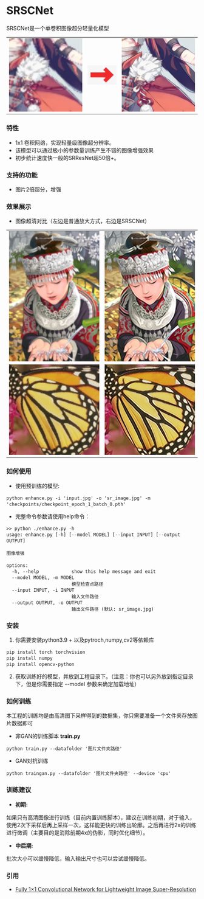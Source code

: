 # SRSCNet

SRSCNet是一个单卷积图像超分轻量化模型

<table>
  <tr>
    <td><img src="temp/input.jpg" width="256px"></td>
    <td><img src="images/right.png" width="100"></td>
    <td><img src="temp/output.jpg" width="256px"></td>
  </tr>
</table>

### 特性

- 1x1 卷积网络，实现轻量级图像超分辨率。
- 该模型可以通过极小的参数量训练产生不错的图像增强效果
- 初步统计速度快一般的SRResNet超50倍+。

### 支持的功能
- 图片2倍超分，增强

### 效果展示

- 图像超清对比（左边是普通放大方式，右边是SRSCNet）

<table>
<tr><td><img src="images/comic_lsr.jpg"></td><td><img src="images/comic_sr.jpg"></td></tr>
<tr><td><img src="images/butterfly_GT_lsr.jpg"></td><td><img src="images/butterfly_GT_sr.jpg"></td></tr>
<table>

### 如何使用
- 使用预训练的模型: 
```shell
python enhance.py -i 'input.jpg' -o 'sr_image.jpg' -m 'checkpoints/checkpoint_epoch_1_batch_0.pth'
```

- 完整命令参数请使用help命令：

```shell
>> python ./enhance.py -h
usage: enhance.py [-h] [--model MODEL] [--input INPUT] [--output OUTPUT]

图像增强

options:
  -h, --help            show this help message and exit
  --model MODEL, -m MODEL
                        模型检查点路径
  --input INPUT, -i INPUT
                        输入文件路径
  --output OUTPUT, -o OUTPUT
                        输出文件路径 (默认: sr_image.jpg)
```

### 安装
1. 你需要安装python3.9 + 以及pytroch,numpy,cv2等依赖库
```
pip install torch torchvision
pip install numpy
pip install opencv-python
```

2.  获取训练好的模型，并放到工程目录下。（注意：你也可以另外放到指定目录下，但是你需要指定 --model 参数来确定加载地址）

### 如何训练
本工程的训练均是由高清图下采样得到的数据集，你只需要准备一个文件夹存放图片数据即可

- 非GAN的训练脚本 <b>train.py</b>

```
python train.py --datafolder '图片文件夹路径'
```

- GAN对抗训练

```
python traingan.py --datafolder '图片文件夹路径' --device 'cpu'
```

### 训练建议

- <b>初期:</b> 

如果只有高清图像进行训练（目前内置训练脚本），建议在训练初期，对于输入，使用2次下采样后再上采样一次，这样能更快的训练出轮廓。之后再进行2x的训练进行微调（主要目的是消除前期4x的伪影，同时优化细节）。

- <b>中后期:</b>

批次大小可以缓慢降低，输入输出尺寸也可以尝试缓慢降低。

### 引用
- [Fully 1×1 Convolutional Network for Lightweight Image Super-Resolution](http://arxiv.org/abs/2307.16140)

